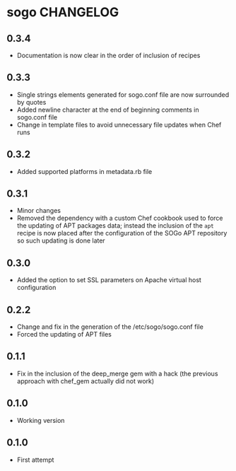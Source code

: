 sogo CHANGELOG
==============

0.3.4
-----
- Documentation is now clear in the order of inclusion of recipes

0.3.3
-----
- Single strings elements generated for sogo.conf file are now surrounded by quotes
- Added newline character at the end of beginning comments in sogo.conf file
- Change in template files to avoid unnecessary file updates when Chef runs

0.3.2
-----
- Added supported platforms in metadata.rb file

0.3.1
-----
- Minor changes
- Removed the dependency with a custom Chef cookbook used to force the updating of APT packages data; instead the inclusion of the `apt` recipe is now placed after the configuration of the SOGo APT repository so such updating is done later

0.3.0
-----
- Added the option to set SSL parameters on Apache virtual host configuration

0.2.2
-----
- Change and fix in the generation of the /etc/sogo/sogo.conf file
- Forced the updating of APT files

0.1.1
-----
- Fix in the inclusion of the deep_merge gem with a hack (the previous approach with chef_gem actually did not work)

0.1.0
-----
- Working version

0.1.0
-----
- First attempt
